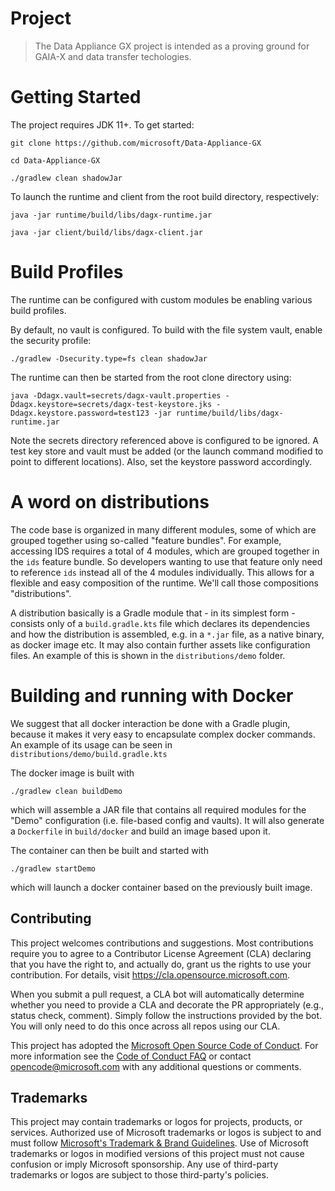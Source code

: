 # Project

> The Data Appliance GX project is intended as a proving ground for GAIA-X and data transfer techologies.

# Getting Started

The project requires JDK 11+. To get started:

``` git clone https://github.com/microsoft/Data-Appliance-GX ```

``` cd Data-Appliance-GX ```

```./gradlew clean shadowJar```

To launch the runtime and client from the root build directory, respectively:

```java -jar runtime/build/libs/dagx-runtime.jar```

```java -jar client/build/libs/dagx-client.jar```

# Build Profiles

The runtime can be configured with custom modules be enabling various build profiles.

By default, no vault is configured. To build with the file system vault, enable the security profile:

```./gradlew -Dsecurity.type=fs clean shadowJar ```

The runtime can then be started from the root clone directory using:

``` java -Ddagx.vault=secrets/dagx-vault.properties -Ddagx.keystore=secrets/dagx-test-keystore.jks -Ddagx.keystore.password=test123 -jar runtime/build/libs/dagx-runtime.jar ```

Note the secrets directory referenced above is configured to be ignored. A test key store and vault must be added (or the launch command modified to point to different locations).
Also, set the keystore password accordingly.


# A word on distributions

The code base is organized in many different modules, some of which are grouped together using so-called "feature bundles". For example, accessing IDS requires a total of 4 modules, which are
grouped together in the `ids` feature bundle. So developers wanting to use that feature only need to reference `ids` instead all of the 4 modules individually. This allows for a flexible and 
easy composition of the runtime. We'll call those compositions "distributions".

A distribution basically is a Gradle module that - in its simplest form - consists only of a `build.gradle.kts` file which declares its dependencies and how the distribution is assembled, e.g. in a `*.jar` file, as a native binary,
as docker image etc. It may also contain further assets like configuration files. An example of this is shown in the `distributions/demo` folder.


# Building and running with Docker
We suggest that all docker interaction be done with a Gradle plugin, because it makes it very easy to encapsulate complex docker commands. An example of its usage can be seen in `distributions/demo/build.gradle.kts`

The docker image is built with
```shell
./gradlew clean buildDemo
```
which will assemble a JAR file that contains all required modules for the "Demo" configuration (i.e. file-based config and vaults). It will also generate a `Dockerfile` in `build/docker` and build 
an image based upon it.

The container can then be built and started with
```shell
./gradlew startDemo
```

which will launch a docker container based on the previously built image.


## Contributing

This project welcomes contributions and suggestions. Most contributions require you to agree to a Contributor License Agreement (CLA) declaring that you have the right to, and
actually do, grant us the rights to use your contribution. For details, visit https://cla.opensource.microsoft.com.

When you submit a pull request, a CLA bot will automatically determine whether you need to provide a CLA and decorate the PR appropriately (e.g., status check, comment). Simply
follow the instructions provided by the bot. You will only need to do this once across all repos using our CLA.

This project has adopted the [Microsoft Open Source Code of Conduct](https://opensource.microsoft.com/codeofconduct/). For more information see
the [Code of Conduct FAQ](https://opensource.microsoft.com/codeofconduct/faq/) or contact [opencode@microsoft.com](mailto:opencode@microsoft.com) with any additional questions or
comments.

## Trademarks

This project may contain trademarks or logos for projects, products, or services. Authorized use of Microsoft trademarks or logos is subject to and must follow
[Microsoft's Trademark & Brand Guidelines](https://www.microsoft.com/en-us/legal/intellectualproperty/trademarks/usage/general). Use of Microsoft trademarks or logos in modified
versions of this project must not cause confusion or imply Microsoft sponsorship. Any use of third-party trademarks or logos are subject to those third-party's policies.
